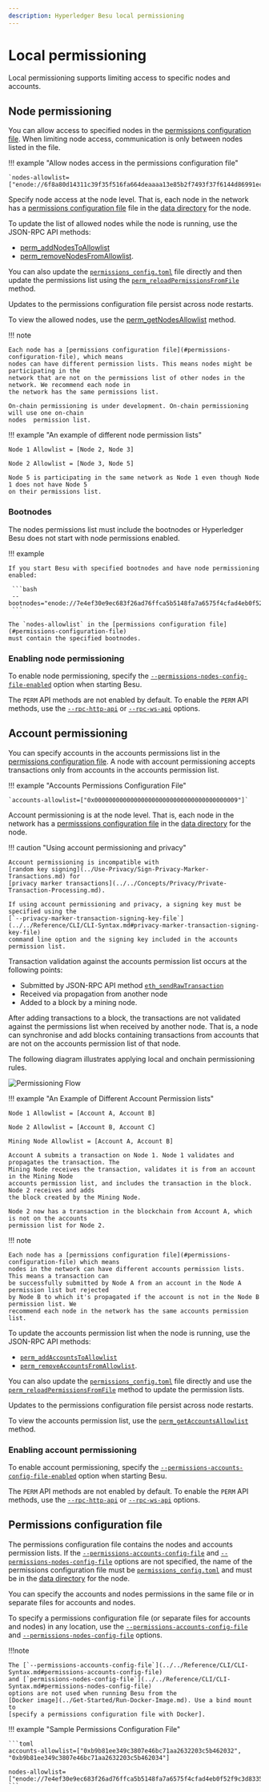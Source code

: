 ```yaml
---
description: Hyperledger Besu local permissioning
---
```


# Local permissioning

Local permissioning supports limiting access to specific nodes and accounts.

## Node permissioning

You can allow access to specified nodes in the
[permissions configuration file](#permissions-configuration-file). When limiting node access,
communication is only between nodes listed in the file.

!!! example "Allow nodes access in the permissions configuration file"

    `nodes-allowlist=["enode://6f8a80d14311c39f35f516fa664deaaaa13e85b2f7493f37f6144d86991ec012937307647bd3b9a82abe2974e1407241d54947bbb39763a4cac9f77166ad92a0@192.168.0.9:4567","enode://6f8a80d14311c39f35f516fa664deaaaa13e85b2f7493f37f6144d86991ec012937307647bd3b9a82abe2974e1407241d54947bbb39763a4cac9f77166ad92a0@192.169.0.9:4568"]`

Specify node access at the node level. That is, each node in the network has a
[permissions configuration file](#permissions-configuration-file) file in the
[data directory](../../Reference/CLI/CLI-Syntax.md#data-path) for the node.

To update the list of allowed nodes while the node is running, use the JSON-RPC API methods:

* [perm_addNodesToAllowlist](../../Reference/API-Methods.md#perm_addnodestoallowlist)
* [perm_removeNodesFromAllowlist](../../Reference/API-Methods.md#perm_removenodesfromallowlist).

You can also update the [`permissions_config.toml`](#permissions-configuration-file) file directly
and then update the permissions list using the
[`perm_reloadPermissionsFromFile`](../../Reference/API-Methods.md#perm_reloadpermissionsfromfile)
method.

Updates to the permissions configuration file persist across node restarts.

To view the allowed nodes, use the
[perm_getNodesAllowlist](../../Reference/API-Methods.md#perm_getnodesallowlist) method.

!!! note

    Each node has a [permissions configuration file](#permissions-configuration-file), which means
    nodes can have different permission lists. This means nodes might be participating in the
    network that are not on the permissions list of other nodes in the network. We recommend each node in
    the network has the same permissions list.

    On-chain permissioning is under development. On-chain permissioning will use one on-chain
    nodes  permission list.

!!! example "An example of different node permission lists"

    Node 1 Allowlist = [Node 2, Node 3]

    Node 2 Allowlist = [Node 3, Node 5]

    Node 5 is participating in the same network as Node 1 even though Node 1 does not have Node 5
    on their permissions list.

### Bootnodes

The nodes permissions list must include the bootnodes or Hyperledger Besu does not start
with node permissions enabled.

!!! example

    If you start Besu with specified bootnodes and have node permissioning enabled:

     ```bash
     --bootnodes="enode://7e4ef30e9ec683f26ad76ffca5b5148fa7a6575f4cfad4eb0f52f9c3d8335f4a9b6f9e66fcc73ef95ed7a2a52784d4f372e7750ac8ae0b544309a5b391a23dd7@127.0.0.1:30303","enode://2feb33b3c6c4a8f77d84a5ce44954e83e5f163e7a65f7f7a7fec499ceb0ddd76a46ef635408c513d64c076470eac86b7f2c8ae4fcd112cb28ce82c0d64ec2c94@127.0.0.1:30304","enode://7b61d5ee4b44335873e6912cb5dd3e3877c860ba21417c9b9ef1f7e500a82213737d4b269046d0669fb2299a234ca03443f25fe5f706b693b3669e5c92478ade@127.0.0.1:30305"
     ```

    The `nodes-allowlist` in the [permissions configuration file](#permissions-configuration-file)
    must contain the specified bootnodes.

### Enabling node permissioning

To enable node permissioning, specify the
[`--permissions-nodes-config-file-enabled`](../../Reference/CLI/CLI-Syntax.md#permissions-nodes-config-file-enabled)
option when starting Besu.

The `PERM` API methods are not enabled by default. To enable the `PERM` API methods, use the
[`--rpc-http-api`](../../Reference/CLI/CLI-Syntax.md#rpc-http-api) or
[`--rpc-ws-api`](../../Reference/CLI/CLI-Syntax.md#rpc-ws-api) options.

## Account permissioning

You can specify accounts in the accounts permissions list in the
[permissions configuration file](#permissions-configuration-file). A node with account
permissioning accepts transactions only from accounts in the accounts permission list.

!!! example "Accounts Permissions Configuration File"

    `accounts-allowlist=["0x0000000000000000000000000000000000000009"]`

Account permissioning is at the node level. That is, each node in the network has a
[permisssions configuration file](#permissions-configuration-file) in the
[data directory](../../Reference/CLI/CLI-Syntax.md#data-path) for the node.

!!! caution "Using account permissioning and privacy"

    Account permissioning is incompatible with
    [random key signing](../Use-Privacy/Sign-Privacy-Marker-Transactions.md) for
    [privacy marker transactions](../../Concepts/Privacy/Private-Transaction-Processing.md).

    If using account permissioning and privacy, a signing key must be specified using the
    [`--privacy-marker-transaction-signing-key-file`](../../Reference/CLI/CLI-Syntax.md#privacy-marker-transaction-signing-key-file)
    command line option and the signing key included in the accounts permission list.

Transaction validation against the accounts permission list occurs at the following points:

* Submitted by JSON-RPC API method
  [`eth_sendRawTransaction`](../../Reference/API-Methods.md#eth_sendrawtransaction)
* Received via propagation from another node
* Added to a block by a mining node.

After adding transactions to a block, the transactions are not validated against the permissions
list when received by another node. That is, a node can synchronise and add blocks containing
transactions from accounts that are not on the accounts permission list of that node.

The following diagram illustrates applying local and onchain permissioning rules.

![Permissioning Flow](../../images/PermissioningFlow.png)

!!! example "An Example of Different Account Permission lists"

    Node 1 Allowlist = [Account A, Account B]

    Node 2 Allowlist = [Account B, Account C]

    Mining Node Allowlist = [Account A, Account B]

    Account A submits a transaction on Node 1. Node 1 validates and propagates the transaction. The
    Mining Node receives the transaction, validates it is from an account in the Mining Node
    accounts permission list, and includes the transaction in the block. Node 2 receives and adds
    the block created by the Mining Node.

    Node 2 now has a transaction in the blockchain from Account A, which is not on the accounts
    permission list for Node 2.

!!! note

    Each node has a [permissions configuration file](#permissions-configuration-file) which means
    nodes in the network can have different accounts permission lists. This means a transaction can
    be successfully submitted by Node A from an account in the Node A permission list but rejected
    by Node B to which it's propagated if the account is not in the Node B permission list. We
    recommend each node in the network has the same accounts permission list.

To update the accounts permission list when the node is running, use the JSON-RPC API methods:

* [`perm_addAccountsToAllowlist`](../../Reference/API-Methods.md#perm_addaccountstoallowlist)
* [`perm_removeAccountsFromAllowlist`](../../Reference/API-Methods.md#perm_removeaccountsfromallowlist).

You can also update the [`permissions_config.toml`](#permissions-configuration-file) file directly
and use the
[`perm_reloadPermissionsFromFile`](../../Reference/API-Methods.md#perm_reloadpermissionsfromfile)
method to update the permission lists.

Updates to the permissions configuration file persist across node restarts.

To view the accounts permission list, use the
[`perm_getAccountsAllowlist`](../../Reference/API-Methods.md#perm_getaccountsallowlist) method.

### Enabling account permissioning

To enable account permissioning, specify the
[`--permissions-accounts-config-file-enabled`](../../Reference/CLI/CLI-Syntax.md#permissions-accounts-config-file-enabled)
option when starting Besu.

The `PERM` API methods are not enabled by default. To enable the `PERM` API methods, use the
[`--rpc-http-api`](../../Reference/CLI/CLI-Syntax.md#rpc-http-api) or
[`--rpc-ws-api`](../../Reference/CLI/CLI-Syntax.md#rpc-ws-api) options.

## Permissions configuration file

The permissions configuration file contains the nodes and accounts permission lists. If the
[`--permissions-accounts-config-file`](../../Reference/CLI/CLI-Syntax.md#permissions-accounts-config-file)
and [`--permissions-nodes-config-file`](../../Reference/CLI/CLI-Syntax.md#permissions-nodes-config-file)
options are not specified, the name of the permissions configuration file must be
[`permissions_config.toml`](#permissions-configuration-file) and must be in the
[data directory](../../Reference/CLI/CLI-Syntax.md#data-path) for the node.

You can specify the accounts and nodes permissions in the same file or in separate files for
accounts and nodes.

To specify a permissions configuration file (or separate files for accounts and nodes) in any
location, use the
[`--permissions-accounts-config-file`](../../Reference/CLI/CLI-Syntax.md#permissions-accounts-config-file)
and
[`--permissions-nodes-config-file`](../../Reference/CLI/CLI-Syntax.md#permissions-nodes-config-file)
options.

!!!note

    The [`--permissions-accounts-config-file`](../../Reference/CLI/CLI-Syntax.md#permissions-accounts-config-file)
    and [`permissions-nodes-config-file`](../../Reference/CLI/CLI-Syntax.md#permissions-nodes-config-file)
    options are not used when running Besu from the
    [Docker image](../Get-Started/Run-Docker-Image.md). Use a bind mount to
    [specify a permissions configuration file with Docker].

!!! example "Sample Permissions Configuration File"

    ```toml
    accounts-allowlist=["0xb9b81ee349c3807e46bc71aa2632203c5b462032", "0xb9b81ee349c3807e46bc71aa2632203c5b462034"]

    nodes-allowlist=["enode://7e4ef30e9ec683f26ad76ffca5b5148fa7a6575f4cfad4eb0f52f9c3d8335f4a9b6f9e66fcc73ef95ed7a2a52784d4f372e7750ac8ae0b544309a5b391a23dd7@127.0.0.1:30303","enode://2feb33b3c6c4a8f77d84a5ce44954e83e5f163e7a65f7f7a7fec499ceb0ddd76a46ef635408c513d64c076470eac86b7f2c8ae4fcd112cb28ce82c0d64ec2c94@127.0.0.1:30304","enode://7b61d5ee4b44335873e6912cb5dd3e3877c860ba21417c9b9ef1f7e500a82213737d4b269046d0669fb2299a234ca03443f25fe5f706b693b3669e5c92478ade@127.0.0.1:30305"]
    ```

<!-- Links -->
[specify a permissions configuration file with Docker]: ../Get-Started/Run-Docker-Image.md#permissions-configuration-file

